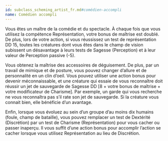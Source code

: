 ```yaml
---
id: subclass_scheming_artist_fr.md#comédien-accompli
name: Comédien accompli
---
```


Vous êtes un maître de la comédie et du spectacle. À chaque fois que vous utilisez la compétence Représentation, votre bonus de maîtrise est doublé. De plus, lors de votre action, si vous réussissez un test de représentation DD 15, toutes les créatures dont vous êtes dans le champ de vision subissent un désavantage à leurs tests de Sagesse (Perception) et à leur valeur de Perception passive (-5).

Vous obtenez la maîtrise des accessoires de déguisement. De plus, par un travail de mimique et de posture, vous pouvez changer d’allure et de personnalité en un clin d’oeil. Vous pouvez utiliser une action bonus pour devenir méconnaissable, et une créature qui essaie de vous reconnaître doit réussir un jet de sauvegarde de Sagesse DD [8 + votre bonus de maîtrise + votre modificateur de Charisme]. Par exemple, un garde qui vous recherche ne vous reconnaîtra pas s’il rate son jet de sauvegarde. Si la créature vous connait bien, elle bénéficie d’un avantage.

Enfin, lorsque vous évoluez au sein d’un groupe d’au moins dix humains (foule, champ de bataille), vous pouvez remplacer un test de Dextérité (Discrétion) par un test de Charisme (Représentation) pour vous cacher ou passer inaperçu. Il vous suffit d’une action bonus pour accomplir l’action se cacher lorsque vous utilisez Représentation au lieu de Discrétion.

